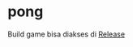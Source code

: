# pong

Build game bisa diakses di [Release](https://github.com/GandaBagus/Problem-Challenge/releases/tag/1.0)
